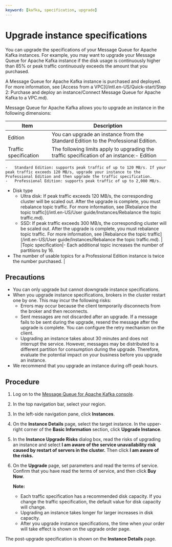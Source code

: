```yaml
---
keyword: [kafka, specification, upgrade]
---
```


# Upgrade instance specifications

You can upgrade the specifications of your Message Queue for Apache Kafka instances. For example, you may want to upgrade your Message Queue for Apache Kafka instance if the disk usage is continuously higher than 85% or peak traffic continuously exceeds the amount that you purchased.

A Message Queue for Apache Kafka instance is purchased and deployed. For more information, see [Access from a VPC](/intl.en-US/Quick-start/Step 2: Purchase and deploy an instance/Connect Message Queue for Apache Kafka to a VPC.md).

Message Queue for Apache Kafka allows you to upgrade an instance in the following dimensions:

|Item|Description|
|----|-----------|
|Edition|You can upgrade an instance from the Standard Edition to the Professional Edition.|
|Traffic specification|The following limits apply to upgrading the traffic specification of an instance:-   Edition
    -   Standard Edition: supports peak traffic of up to 120 MB/s. If your peak traffic exceeds 120 MB/s, upgrade your instance to the Professional Edition and then upgrade the traffic specification.
    -   Professional Edition: supports peak traffic of up to 2,000 MB/s.
-   Disk type
    -   Ultra disk: If peak traffic exceeds 120 MB/s, the corresponding cluster will be scaled out. After the upgrade is complete, you must rebalance topic traffic. For more information, see [Rebalance the topic traffic](/intl.en-US/User guide/Instances/Rebalance the topic traffic.md).
    -   SSD: If peak traffic exceeds 300 MB/s, the corresponding cluster will be scaled out. After the upgrade is complete, you must rebalance topic traffic. For more information, see [Rebalance the topic traffic](/intl.en-US/User guide/Instances/Rebalance the topic traffic.md). |
|Topic specification|-   Each additional topic increases the number of partitions by 16.
-   The number of usable topics for a Professional Edition instance is twice the number purchased. |

## Precautions

-   You can only upgrade but cannot downgrade instance specifications.
-   When you upgrade instance specifications, brokers in the cluster restart one by one. This may incur the following risks:
    -   Errors may occur because the client temporarily disconnects from the broker and then reconnects.
    -   Sent messages are not discarded after an upgrade. If a message fails to be sent during the upgrade, resend the message after the upgrade is complete. You can configure the retry mechanism on the client.
    -   Upgrading an instance takes about 30 minutes and does not interrupt the service. However, messages may be distributed to a different partition for consumption during the upgrade. Therefore, evaluate the potential impact on your business before you upgrade an instance.
-   We recommend that you upgrade an instance during off-peak hours.

## Procedure

1.  Log on to the [Message Queue for Apache Kafka console](http://kafka.console.aliyun.com).

2.  In the top navigation bar, select your region.

3.  In the left-side navigation pane, click **Instances**.

4.  On the **Instance Details** page, select the target instance. In the upper-right corner of the **Basic Information** section, click **Upgrade Instance**.

5.  In the **Instance Upgrade Risks** dialog box, read the risks of upgrading an instance and select **I am aware of the service unavailability risk caused by restart of servers in the cluster.** Then click **I am aware of the risks.**

6.  On the **Upgrade** page, set parameters and read the terms of service. Confirm that you have read the terms of service, and then click **Buy Now**.

    **Note:**

    -   Each traffic specification has a recommended disk capacity. If you change the traffic specification, the default value for disk capacity will change.
    -   Upgrading an instance takes longer for larger increases in disk capacity.
    -   After you upgrade instance specifications, the time when your order will take effect is shown on the upgrade order page.

The post-upgrade specification is shown on the **Instance Details** page.

